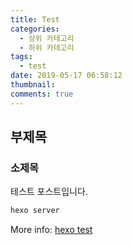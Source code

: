 ```yaml
---
title: Test
categories:
  - 상위 카테고리
  - 하위 카테고리
tags:
  - test
date: 2019-05-17 06:58:12
thumbnail:
comments: true
---
```

## 부제목

### 소제목

테스트 포스트입니다.

```bash
hexo server
```

More info: [hexo test](http://3.17.0.10:4000)
